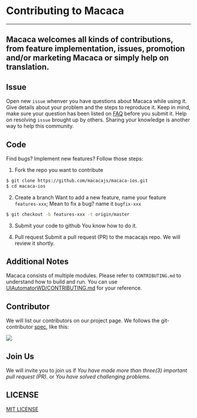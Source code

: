 # Contributing to Macaca
---
Macaca welcomes all kinds of contributions, from feature implementation, issues, promotion and/or marketing Macaca or simply help on translation. 
---

## Issue
Open new `issue` whenver you have questions about Macaca while using it. Give details about your problem and the steps to reproduce it.
Keep in mind, make sure your question has been listed on [FAQ](./faq) before you submit it.
Help on resolving `issue` brought up by others. Sharing your knowledge is another way to help this community. 

## Code
Find bugs? Implement new features? Follow those steps:
1. Fork the repo you want to contribute
```bash
$ git clone https://github.com/macacajs/macaca-ios.git
$ cd macaca-ios
```
2. Create a branch
Want to add a new feature, name your feature `features-xxx`; Mean to fix a bug? name it `bugfix-xxx`
```bash
$ git checkout -b features-xxx -t origin/master
```
3. Submit your code to github
You know how to do it.

4. Pull request
Submit a pull request (PR) to the macacajs repo. We will review it shortly.


## Additional Notes
Macaca consists of multiple modules. Please refer to `CONTRIBUTING.md` to understand how to build and run. You can use 
[UIAutomatorWD/CONTRIBUTING.md](//github.com/macacajs/UIAutomatorWD/blob/master/CONTRIBUTING.md) for your reference.


## Contributor
We will list our contributors on our project page. 
We follows the git-contributor [spec](//github.com/xudafeng/git-contributor), like this:

[![](https://wx1.sinaimg.cn/large/6d308bd9gy1fpq7g11gm5j21e60mgqlx.jpg)](//github.com/macacajs/macacajs.github.io#contributors)

## Join Us
We will invite you to join us if
*You have made more than three(3) important pull request (PR).*
or
*You have solved challenging problems.*

## LICENSE

[MIT LICENSE](//github.com/alibaba/macaca/blob/master/LICENSE)
